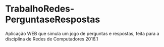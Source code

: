 # TrabalhoRedes-PerguntaseRespostas
Aplicação WEB que simula um jogo de perguntas e respostas, feita para a disciplina de Redes de Computadores 2016.1

